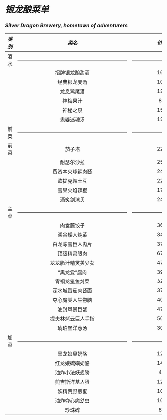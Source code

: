 # *银龙酿菜单*  

### *Silver Dragon Brewery, hometown of adventurers*

| *类别* | *菜名* | *价格* |
|:-------:|:-------:|:-------:|
|酒水|——————————————————————|————————————|
|  | 招牌银龙酿甜酒 | 16G |
|  | 经典银龙麦酒 | 10G |
|  | 龙息鸡尾酒 | 12G |
|  | 神梅果汁 | 8G |
|  | 神秘之泉 | 15G |
|  | 鬼婆迷魂汤 | 12G |
|前菜|——————————————————————|————————————|
| 前菜 | 茄子塔 | 22G |
|  | 耐瑟尔沙拉 | 25G |
|  | 费资本火球辣肉酱 | 24G |
|  | 欧提克辣土豆 | 22G |
|  | 雪果火焰辣椒 | 17G |
|  | 酒炙剑湾贝 | 24G |
|主菜|——————————————————————|————————————|
|  | 肉食藤饺子 | 36G |
|  | 溪谷矮人炖菜 | 34G |
|  | 白龙冻雪巨人肉片 | 37G |
|  | 顶级精灵眼肉 | 67G |
|  | 龙龙脆汁精灵美少女 | 47G |
|  | “黑龙爱”腐肉 | 39G |
|  | 青铜龙鲨鱼炖菜 | 32G |
|  | 深水城番茄肉酱面 | 37G |
|  | 夺心魔类人生物脑 | 40G |
|  | 油封风暴巨蟹 | 47G |
|  | 提夫林烤云巨人手指 | 50G |
|  | 琥珀堡洋葱汤 | 30G |
|加菜|——————————————————————|————————————|
|  | 黑龙娘臭奶酪 | 12G |
|  | 红龙娘硫磺奶酪 | 14G |
|  | 油炸小法妖翅膀 | 4G |
|  | 煎吉斯洋基人蛋 | 12G |
|  | 妖精荒野煎蛋 | 10G |
|  | 油炸夺心魔幼虫 | 10G |
|  | 珍珠碎 | 6G |
